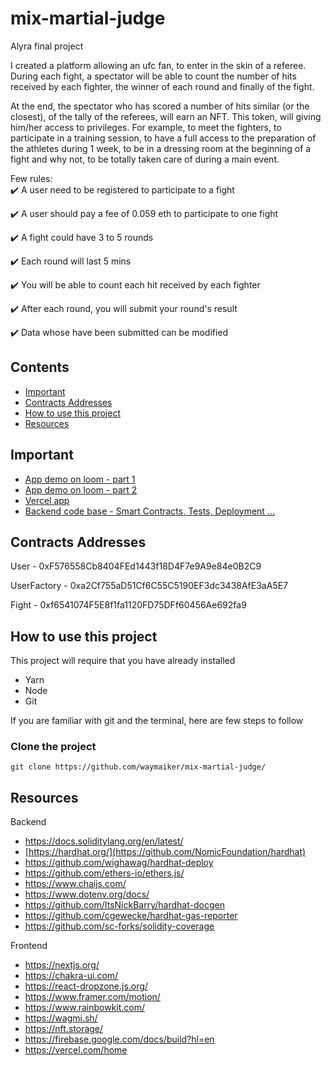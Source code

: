 # mix-martial-judge

Alyra final project

I created a platform allowing an ufc fan, to enter in the skin of a referee.
During each fight, a spectator will be able to count the number of hits received by each fighter, the winner of each round and finally of the fight.

At the end, the spectator who has scored a number of hits similar (or the closest), of the tally of the referees, will earn an NFT. 
This token, will giving him/her access to privileges. For example, to meet the fighters, to participate in a training session, to have a full access to the preparation of the athletes during 1 week, to be in a dressing room at the beginning of a fight and why not, to be totally taken care of during a main event.

Few rules:  
✔️ A user need to be registered to participate to a fight

✔️ A user should pay a fee of 0.059 eth to participate to one fight

✔️ A fight could have 3 to 5 rounds

✔️ Each round will last 5 mins

✔️ You will be able to count each hit received by each fighter

✔️ After each round, you will submit your round's result

✔️ Data whose have been submitted can be modified

## Contents
- [Important](#important)
- [Contracts Addresses](#contracts-addresses)
- [How to use this project](#how-to-use-this-project)
- [Resources](#resources)

## Important

- [App demo on loom - part 1](https://www.loom.com/share/3d0f4bbd0c8e44df8eeca8087dc450eb)
- [App demo on loom - part 2](https://www.loom.com/share/5364328a7ec641cfb86411cfc52961b7)
- [Vercel app](https://mix-martial-judge.vercel.app/)
- [Backend code base - Smart Contracts, Tests, Deployment ...](https://github.com/waymaiker/mix-martial-judge/tree/master/backend)

## Contracts Addresses
User - 0xF576558Cb8404FEd1443f18D4F7e9A9e84e0B2C9

UserFactory - 0xa2Cf755aD51Cf6C55C5190EF3dc3438AfE3aA5E7

Fight - 0xf6541074F5E8f1fa1120FD75DFf60456Ae692fa9

## How to use this project
This project will require that you have already installed
* Yarn
* Node
* Git

If you are familiar with git and the terminal, here are few steps to follow

### Clone the project
```shell
git clone https://github.com/waymaiker/mix-martial-judge/
```

## Resources
Backend
* https://docs.soliditylang.org/en/latest/
* [https://hardhat.org/](https://github.com/NomicFoundation/hardhat)
* https://github.com/wighawag/hardhat-deploy
* https://github.com/ethers-io/ethers.js/
* https://www.chaijs.com/
* https://www.dotenv.org/docs/
* https://github.com/ItsNickBarry/hardhat-docgen
* https://github.com/cgewecke/hardhat-gas-reporter
* https://github.com/sc-forks/solidity-coverage

Frontend
* https://nextjs.org/
* https://chakra-ui.com/
* https://react-dropzone.js.org/
* https://www.framer.com/motion/
* https://www.rainbowkit.com/
* https://wagmi.sh/
* https://nft.storage/
* https://firebase.google.com/docs/build?hl=en
* https://vercel.com/home
